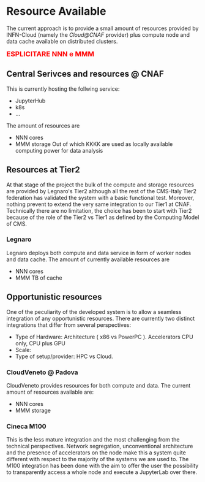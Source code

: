 # Resource Available 

The current approach is to provide a small amount of resources provided by INFN-Cloud (namely the _Cloud@CNAF_ provider) plus compute node and data cache available on distributed clusters.

<span style="color:red;font-size: large;font-weight: bold;">ESPLICITARE NNN e MMM</span>

## Central Serivces and resources @ CNAF

 This is currently hosting the follwing service: 

- JupyterHub
- k8s
- ...

The amount of resources are
- NNN cores
- MMM storage
Out of which KKKK are used as locally available computing power for data analysis

## Resources at Tier2

At that stage of the project the bulk of the compute and storage resources are provided by Legnaro's Tier2 although all the rest of the CMS-Italy Tier2 federation has validated the system with a basic functional test. Moreover, nothing prevent to extend the very same integration to our Tier1 at CNAF. Technically there are no limitation, the choice has been to start with Tier2 because of the role of the Tier2 vs Tier1 as defined by the Computing Model of CMS.

### Legnaro

Legnaro deploys both compute and data service in form of worker nodes and data cache. The amount of currently available resources are

- NNN cores
- MMM TB of cache

## Opportunistic resources

One of the peculiarity of the developed system is to allow a seamless integration of any opportunistic resources. There are currently two distinct integrations that differ from several perspectives:

- Type of Hardware: Architecture ( x86 vs PowerPC ). Accelerators CPU only, CPU plus GPU
- Scale:  
- Type of setup/provider: HPC vs Cloud.

### CloudVeneto @ Padova

CloudVeneto provides resources for both compute and data. The current amount of resources available are:

- NNN cores
- MMM storage

### Cineca M100

This is the less mature integration and the most challenging from the technical perspectives. Network segregation, unconventional architecture and the presence of accelerators on the node make this a system quite different with respect to the majority of the systems we are used to. The M100 integration has been done with the aim to offer the user the possibility to transparently access a whole node and execute a JupyterLab over there.
